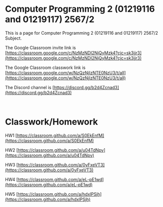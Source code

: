 # Computer Programming 2 (01219116 and 01219117) 2567/2

This is a page for Computer Programming 2 (01219116 and 01219117) 2567/2 Subject.

The Google Classroom invite link is [https://classroom.google.com/c/NzMzNDI2NjQyMzk4?cjc=sk3jjr3](https://classroom.google.com/c/NzMzNDI2NjQyMzk4?cjc=sk3jjr3)

The Google Classroom classwork link is [https://classroom.google.com/w/NzQzNjIzNTE0NzU3/t/all](https://classroom.google.com/w/NzQzNjIzNTE0NzU3/t/all)

The Discord channel is [https://discord.gg/b2d4Zcnad3](https://discord.gg/b2d4Zcnad3)

<br>

# Classwork/Homework

HW1 [https://classroom.github.com/a/S0EkEnfM](https://classroom.github.com/a/S0EkEnfM)

HW2 [https://classroom.github.com/a/u04TdNpv](https://classroom.github.com/a/u04TdNpv)

HW3 [https://classroom.github.com/a/0yFxeVT3](https://classroom.github.com/a/0yFxeVT3)

HW4 [https://classroom.github.com/a/eL-pE1wd](https://classroom.github.com/a/eL-pE1wd)

HW5 [https://classroom.github.com/a/hdxlPSjh](https://classroom.github.com/a/hdxlPSjh)
